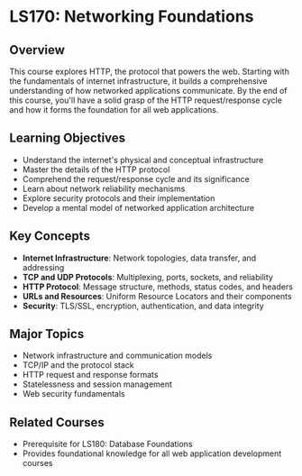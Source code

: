 # LS170: Networking Foundations

## Overview
This course explores HTTP, the protocol that powers the web. Starting with the fundamentals of internet infrastructure, it builds a comprehensive understanding of how networked applications communicate. By the end of this course, you'll have a solid grasp of the HTTP request/response cycle and how it forms the foundation for all web applications.

## Learning Objectives
- Understand the internet's physical and conceptual infrastructure
- Master the details of the HTTP protocol
- Comprehend the request/response cycle and its significance
- Learn about network reliability mechanisms
- Explore security protocols and their implementation
- Develop a mental model of networked application architecture

## Key Concepts
- **Internet Infrastructure**: Network topologies, data transfer, and addressing
- **TCP and UDP Protocols**: Multiplexing, ports, sockets, and reliability
- **HTTP Protocol**: Message structure, methods, status codes, and headers
- **URLs and Resources**: Uniform Resource Locators and their components
- **Security**: TLS/SSL, encryption, authentication, and data integrity

## Major Topics
- Network infrastructure and communication models
- TCP/IP and the protocol stack
- HTTP request and response formats
- Statelessness and session management
- Web security fundamentals

## Related Courses
- Prerequisite for LS180: Database Foundations
- Provides foundational knowledge for all web application development courses
